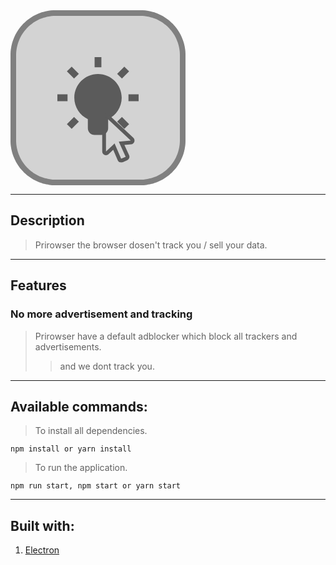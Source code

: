 <?xml version="1.0" encoding="utf-8"?>
<svg width="280px" height="280px" viewBox="0 0 280 280" version="1.1" xmlns:xlink="http://www.w3.org/1999/xlink" xmlns="http://www.w3.org/2000/svg">
  <desc>Created with Lunacy</desc>
  <defs>
    <path d="M71.999 0L208.001 0Q209.768 0 211.534 0.0867259Q213.299 0.173452 215.058 0.346695Q216.817 0.519938 218.565 0.77928Q220.314 1.03862 222.047 1.38344Q223.781 1.72826 225.495 2.15772Q227.21 2.58718 228.901 3.10025Q230.593 3.61332 232.257 4.20877Q233.921 4.80421 235.554 5.4806Q237.187 6.15698 238.785 6.91267Q240.382 7.66837 241.941 8.50155Q243.5 9.33473 245.016 10.2434Q246.532 11.1521 248.001 12.134Q249.471 13.116 250.891 14.1689Q252.31 15.2217 253.677 16.343Q255.043 17.4643 256.353 18.6513Q257.662 19.8382 258.912 21.088Q260.162 22.3378 261.349 23.6474Q262.536 24.957 263.657 26.3233Q264.778 27.6896 265.831 29.1092Q266.884 30.5289 267.866 31.9985Q268.848 33.4681 269.757 34.9841Q270.665 36.5001 271.498 38.0589Q272.332 39.6177 273.087 41.2155Q273.843 42.8132 274.519 44.4462Q275.196 46.0791 275.791 47.7433Q276.387 49.4074 276.9 51.0988Q277.413 52.7902 277.842 54.5047Q278.272 56.2192 278.617 57.9527Q278.961 59.6862 279.221 61.4346Q279.48 63.1829 279.653 64.9419Q279.827 66.7008 279.913 68.4662Q280 70.2315 280 71.999L280 208.001Q280 209.768 279.913 211.534Q279.827 213.299 279.653 215.058Q279.48 216.817 279.221 218.565Q278.961 220.314 278.617 222.047Q278.272 223.781 277.842 225.495Q277.413 227.21 276.9 228.901Q276.387 230.593 275.791 232.257Q275.196 233.921 274.519 235.554Q273.843 237.187 273.087 238.785Q272.332 240.382 271.498 241.941Q270.665 243.5 269.757 245.016Q268.848 246.532 267.866 248.001Q266.884 249.471 265.831 250.891Q264.778 252.31 263.657 253.677Q262.536 255.043 261.349 256.353Q260.162 257.662 258.912 258.912Q257.662 260.162 256.353 261.349Q255.043 262.536 253.677 263.657Q252.31 264.778 250.891 265.831Q249.471 266.884 248.001 267.866Q246.532 268.848 245.016 269.757Q243.5 270.665 241.941 271.498Q240.382 272.332 238.785 273.087Q237.187 273.843 235.554 274.519Q233.921 275.196 232.257 275.791Q230.593 276.387 228.901 276.9Q227.21 277.413 225.495 277.842Q223.781 278.272 222.047 278.617Q220.314 278.961 218.565 279.221Q216.817 279.48 215.058 279.653Q213.299 279.827 211.534 279.913Q209.768 280 208.001 280L71.999 280Q70.2315 280 68.4662 279.913Q66.7008 279.827 64.9419 279.653Q63.1829 279.48 61.4346 279.221Q59.6862 278.961 57.9527 278.617Q56.2192 278.272 54.5047 277.842Q52.7902 277.413 51.0988 276.9Q49.4074 276.387 47.7433 275.791Q46.0791 275.196 44.4462 274.519Q42.8132 273.843 41.2155 273.087Q39.6177 272.332 38.0589 271.498Q36.5001 270.665 34.9841 269.757Q33.4681 268.848 31.9985 267.866Q30.5289 266.884 29.1092 265.831Q27.6896 264.778 26.3233 263.657Q24.957 262.536 23.6474 261.349Q22.3378 260.162 21.088 258.912Q19.8382 257.662 18.6513 256.353Q17.4643 255.043 16.343 253.677Q15.2217 252.31 14.1689 250.891Q13.116 249.471 12.134 248.001Q11.1521 246.532 10.2434 245.016Q9.33473 243.5 8.50155 241.941Q7.66837 240.382 6.91267 238.785Q6.15698 237.187 5.4806 235.554Q4.80421 233.921 4.20877 232.257Q3.61332 230.593 3.10025 228.901Q2.58718 227.21 2.15772 225.495Q1.72826 223.781 1.38344 222.047Q1.03862 220.314 0.77928 218.565Q0.519938 216.817 0.346695 215.058Q0.173452 213.299 0.0867259 211.534Q0 209.768 0 208.001L0 71.999Q0 70.2315 0.0867259 68.4662Q0.173452 66.7008 0.346695 64.9419Q0.519938 63.1829 0.77928 61.4346Q1.03862 59.6862 1.38344 57.9527Q1.72826 56.2192 2.15772 54.5047Q2.58718 52.7902 3.10025 51.0988Q3.61332 49.4074 4.20877 47.7433Q4.80421 46.0791 5.4806 44.4462Q6.15698 42.8132 6.91267 41.2155Q7.66837 39.6177 8.50155 38.0589Q9.33473 36.5001 10.2434 34.9841Q11.1521 33.4681 12.134 31.9985Q13.116 30.5289 14.1689 29.1092Q15.2217 27.6896 16.343 26.3233Q17.4643 24.957 18.6513 23.6474Q19.8382 22.3378 21.088 21.088Q22.3378 19.8382 23.6474 18.6513Q24.957 17.4643 26.3233 16.343Q27.6896 15.2217 29.1092 14.1689Q30.5289 13.116 31.9985 12.134Q33.4681 11.1521 34.9841 10.2434Q36.5001 9.33473 38.0589 8.50155Q39.6177 7.66837 41.2155 6.91267Q42.8132 6.15698 44.4462 5.4806Q46.0791 4.80421 47.7433 4.20877Q49.4074 3.61332 51.0988 3.10025Q52.7902 2.58718 54.5047 2.15772Q56.2192 1.72826 57.9527 1.38344Q59.6862 1.03862 61.4346 0.77928Q63.1829 0.519938 64.9419 0.346695Q66.7008 0.173452 68.4662 0.0867259Q70.2315 0 71.999 0Z" id="path_1" />
    <path d="M0 0L130 0L130 130L0 130L0 0Z" id="path_2" />
    <path d="M0 0L78.4 0L78.4 78.4L0 78.4L0 0Z" id="path_3" />
    <rect width="280" height="280" id="artboard_1" />
    <clipPath id="clip_1">
      <use xlink:href="#artboard_1" clip-rule="evenodd" />
    </clipPath>
    <clipPath id="clip_2">
      <use xlink:href="#path_1" />
    </clipPath>
    <clipPath id="mask_1">
      <use xlink:href="#path_2" />
    </clipPath>
    <clipPath id="mask_2">
      <use xlink:href="#path_3" />
    </clipPath>
  </defs>
  <g id="Android-Wear" clip-path="url(#clip_1)">
    <g id="Rectangle">
      <use stroke="none" fill="#D3D3D3" xlink:href="#path_1" />
      <g clip-path="url(#clip_2)">
        <use xlink:href="#path_1" fill="none" stroke="#808080" stroke-width="18" />
      </g>
    </g>
    <g id="Idea-icon" transform="translate(75 75)">
      <path d="M0 0L130 0L130 130L0 130L0 0Z" id="Background" fill="none" stroke="none" />
      <g clip-path="url(#mask_1)">
        <path d="M59.5833 0L59.5833 16.25L70.4167 16.25L70.4167 0L59.5833 0ZM107.127 15.2132L95.638 26.7025L103.298 34.362L114.787 22.8727L107.127 15.2132ZM15.2132 22.8727L22.8727 15.2132L34.362 26.7025L26.7025 34.362L15.2132 22.8727ZM27.0833 65C27.0833 44.0917 44.0917 27.0833 65 27.0833C85.9083 27.0833 102.917 44.0917 102.917 65C102.917 80.0854 94.0388 93.1041 81.25 99.2033L81.25 113.75C81.25 119.725 76.3913 124.583 70.4167 124.583L59.5833 124.583C53.6088 124.583 48.75 119.725 48.75 113.75L48.75 99.2033C35.9613 93.1041 27.0833 80.0854 27.0833 65ZM0 59.5833L0 70.4167L16.25 70.4167L16.25 59.5833L0 59.5833ZM113.75 70.4167L113.75 59.5833L130 59.5833L130 70.4167L113.75 70.4167ZM26.7025 95.638L15.2132 107.127L22.8727 114.787L34.362 103.298L26.7025 95.638ZM95.638 103.298L103.298 95.638L114.787 107.127L107.127 114.787L95.638 103.298Z" id="Shape" fill="#5B5B5B" fill-rule="evenodd" stroke="none" />
      </g>
    </g>
    <g id="Cursor-icon" transform="translate(131.6 165.2)">
      <path d="M0 0L78.4 0L78.4 78.4L0 78.4L0 0Z" id="Background" fill="none" stroke="none" />
      <g clip-path="url(#mask_2)">
        <path d="M3.62788 0.494713C4.40529 0.153125 5.21803 0 6.03077 0C7.52668 0 9.01081 0.553607 10.1534 1.62548L49.8363 38.7995C51.5678 40.425 52.1921 42.9103 51.4147 45.1601C50.649 47.4099 48.6231 48.9882 46.2555 49.2002L35.5721 50.1779L43.1106 66.6683C43.782 68.1406 43.8291 69.8132 43.2519 71.3209C42.6865 72.8286 41.5204 74.0418 40.0481 74.6897L32.7923 77.8817C32.0149 78.2233 31.1904 78.4 30.3659 78.4C29.612 78.4 28.8699 78.2587 28.1632 77.976C26.6673 77.387 25.4659 76.2327 24.8298 74.7486L17.6565 58.1168L10.2358 65.0899C9.09327 66.15 7.60914 66.7154 6.10144 66.7154C5.30048 66.7154 4.48774 66.5505 3.71034 66.2207C1.51947 65.2666 0.0824533 63.0993 0.0824533 60.6964L0 6.03077C0 3.62789 1.42524 1.4488 3.62788 0.494713ZM45.7137 43.2048L6.03076 6.03076L6.11322 60.6964L17.6211 49.8952L19.8002 47.8457L20.9781 50.5901L30.3659 72.3692L37.6216 69.1772L27.7863 47.6337L26.5613 44.9363L29.506 44.6654L45.7137 43.2048Z" transform="translate(15.07692 0.04711101)" id="Shape" fill="#5B5B5B" fill-rule="evenodd" stroke="none" />
      </g>
    </g>
  </g>
</svg>

_________________

## Description
> Prirowser the browser dosen't track you / sell your data.

_________________

## Features

### No more advertisement and tracking

> Prirowser have a default adblocker which block all trackers and advertisements.
>> and we dont track you. 

_________________

## Available commands:
> To install all dependencies.

    npm install or yarn install

> To run the application.

    npm run start, npm start or yarn start

_________________

## Built with:
   1. [Electron](http://electronjs.org)
